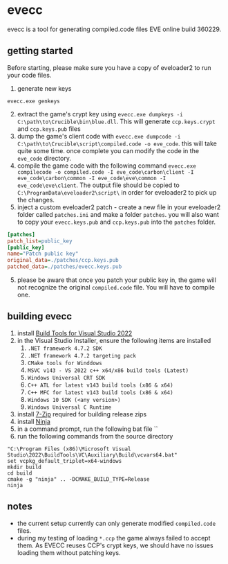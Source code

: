 # evecc
evecc is a tool for generating compiled.code files EVE online build 360229.

## getting started
Before starting, please make sure you have a copy of eveloader2 to run your code files.
1. generate new keys
```shell
evecc.exe genkeys
```
2. extract the game's crypt key using `evecc.exe dumpkeys -i C:\path\to\Crucible\bin\blue.dll`.  This will generate `ccp.keys.crypt` and `ccp.keys.pub` files
3. dump the game's client code with `evecc.exe dumpcode -i C:\path\to\Crucible\script\compiled.code -o eve_code`. this will take quite some time.  once complete you can modify the code in the `eve_code` directory.
4. compile the game code with the following command `evecc.exe compilecode -o compiled.code -I eve_code\carbon\client -I eve_code\carbon\common -I eve_code\eve\common -I eve_code\eve\client`.  The output file should be copied to `C:\ProgramData\eveloader2\script\` in order for eveloader2 to pick up the changes.
5. inject a custom eveloader2 patch - create a new file in your eveloader2 folder called `patches.ini` and make a folder `patches`.
you will also want to copy your `evecc.keys.pub` and `ccp.keys.pub` into the `patches` folder.
```ini
[patches]
patch_list=public_key
[public_key]
name="Patch public key"
original_data=./patches/ccp.keys.pub
patched_data=./patches/evecc.keys.pub
```
5. please be aware that once you patch your public key in, the game will not recognize the original `compiled.code` file.  You will have to compile one.

## building evecc
1. install [Build Tools for Visual Studio 2022](https://visualstudio.microsoft.com/downloads/)
2. in the Visual Studio Installer, ensure the following items are installed
   1. `.NET framework 4.7.2 SDK`
   2. `.NET framework 4.7.2 targeting pack`
   3. `CMake tools for Winddows`
   4. `MSVC v143 - VS 2022 c++ x64/x86 build tools (Latest)`
   5. `Windows Universal CRT SDK`
   6. `C++ ATL for latest v143 build tools (x86 & x64)`
   7. `C++ MFC for latest v143 build tools (x86 & x64)`
   8. `Windows 10 SDK (<any version>)`
   9. `Windows Universal C Runtime`
3. install [7-Zip](https://www.7-zip.org/) required for building release zips
4. install [Ninja](https://ninja-build.org/)
5. in a command prompt, run the following bat file ``
6. run the following commands from the source directory
```shell
"C:\Program Files (x86)\Microsoft Visual Studio\2022\BuildTools\VC\Auxiliary\Build\vcvars64.bat"
set vcpkg_default_triplet=x64-windows
mkdir build
cd build
cmake -g "ninja" .. -DCMAKE_BUILD_TYPE=Release
ninja
```

## notes
- the current setup currently can only generate modified `compiled.code` files.
- during my testing of loading `*.ccp` the game always failed to accept them.  As EVECC reuses CCP's crypt keys, we should have no issues loading them without patching keys.